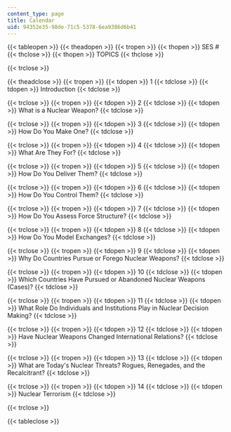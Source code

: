 ```yaml
---
content_type: page
title: Calendar
uid: 94352e35-98de-71c5-5378-6ea9386d6b41
---
```


{{< tableopen >}}
{{< theadopen >}}
{{< tropen >}}
{{< thopen >}}
SES #
{{< thclose >}}
{{< thopen >}}
TOPICS
{{< thclose >}}

{{< trclose >}}

{{< theadclose >}}
{{< tropen >}}
{{< tdopen >}}
1
{{< tdclose >}}
{{< tdopen >}}
Introduction
{{< tdclose >}}

{{< trclose >}}
{{< tropen >}}
{{< tdopen >}}
2
{{< tdclose >}}
{{< tdopen >}}
What is a Nuclear Weapon?
{{< tdclose >}}

{{< trclose >}}
{{< tropen >}}
{{< tdopen >}}
3
{{< tdclose >}}
{{< tdopen >}}
How Do You Make One?
{{< tdclose >}}

{{< trclose >}}
{{< tropen >}}
{{< tdopen >}}
4
{{< tdclose >}}
{{< tdopen >}}
What Are They For?
{{< tdclose >}}

{{< trclose >}}
{{< tropen >}}
{{< tdopen >}}
5
{{< tdclose >}}
{{< tdopen >}}
How Do You Deliver Them?
{{< tdclose >}}

{{< trclose >}}
{{< tropen >}}
{{< tdopen >}}
6
{{< tdclose >}}
{{< tdopen >}}
How Do You Control Them?
{{< tdclose >}}

{{< trclose >}}
{{< tropen >}}
{{< tdopen >}}
7
{{< tdclose >}}
{{< tdopen >}}
How Do You Assess Force Structure?
{{< tdclose >}}

{{< trclose >}}
{{< tropen >}}
{{< tdopen >}}
8
{{< tdclose >}}
{{< tdopen >}}
How Do You Model Exchanges?
{{< tdclose >}}

{{< trclose >}}
{{< tropen >}}
{{< tdopen >}}
9
{{< tdclose >}}
{{< tdopen >}}
Why Do Countries Pursue or Forego Nuclear Weapons?
{{< tdclose >}}

{{< trclose >}}
{{< tropen >}}
{{< tdopen >}}
10
{{< tdclose >}}
{{< tdopen >}}
Which Countries Have Pursued or Abandoned Nuclear Weapons (Cases)?
{{< tdclose >}}

{{< trclose >}}
{{< tropen >}}
{{< tdopen >}}
11
{{< tdclose >}}
{{< tdopen >}}
What Role Do Individuals and Institutions Play in Nuclear Decision Making?
{{< tdclose >}}

{{< trclose >}}
{{< tropen >}}
{{< tdopen >}}
12
{{< tdclose >}}
{{< tdopen >}}
Have Nuclear Weapons Changed International Relations?
{{< tdclose >}}

{{< trclose >}}
{{< tropen >}}
{{< tdopen >}}
13
{{< tdclose >}}
{{< tdopen >}}
What are Today's Nuclear Threats? Rogues, Renegades, and the Recalcitrant?
{{< tdclose >}}

{{< trclose >}}
{{< tropen >}}
{{< tdopen >}}
14
{{< tdclose >}}
{{< tdopen >}}
Nuclear Terrorism
{{< tdclose >}}

{{< trclose >}}

{{< tableclose >}}